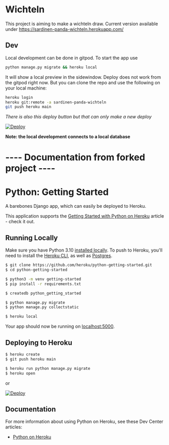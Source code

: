# Wichteln
This project is aiming to make a wichteln draw.
Current version available under https://sardinen-panda-wichteln.herokuapp.com/

## Dev
Local development can be done in gitpod. To start the app use 

```bash
python manage.py migrate && heroku local
```

It will show a local preview in the sidewindow. 
Deploy does not work from the gitpod right now. But you can clone the repo and use the following on your local machine:

```bash
heroku login
heroku git:remote -a sardinen-panda-wichteln
git push heroku main
```
*There is also this deploy button but that can only make a new deploy*

[![Deploy](https://www.herokucdn.com/deploy/button.svg)](https://heroku.com/deploy)


**Note: the local development connects to a local database**


# ---- Documentation from forked project ----
# Python: Getting Started

A barebones Django app, which can easily be deployed to Heroku.

This application supports the [Getting Started with Python on Heroku](https://devcenter.heroku.com/articles/getting-started-with-python) article - check it out.

## Running Locally

Make sure you have Python 3.10 [installed locally](https://docs.python-guide.org/starting/installation/). To push to Heroku, you'll need to install the [Heroku CLI](https://devcenter.heroku.com/articles/heroku-cli), as well as [Postgres](https://devcenter.heroku.com/articles/heroku-postgresql#local-setup).

```sh
$ git clone https://github.com/heroku/python-getting-started.git
$ cd python-getting-started

$ python3 -m venv getting-started
$ pip install -r requirements.txt

$ createdb python_getting_started

$ python manage.py migrate
$ python manage.py collectstatic

$ heroku local
```

Your app should now be running on [localhost:5000](http://localhost:5000/).

## Deploying to Heroku

```sh
$ heroku create
$ git push heroku main

$ heroku run python manage.py migrate
$ heroku open
```
or

[![Deploy](https://www.herokucdn.com/deploy/button.svg)](https://heroku.com/deploy)

## Documentation

For more information about using Python on Heroku, see these Dev Center articles:

- [Python on Heroku](https://devcenter.heroku.com/categories/python)
